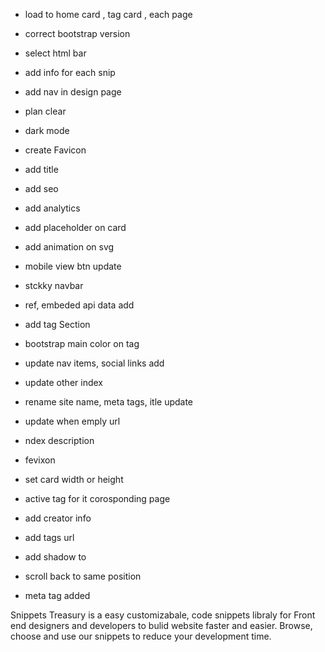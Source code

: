 - load to home card , tag card , each page
- correct bootstrap version
- select html bar
- add info for each snip
- add nav in design page
- plan clear
- dark mode

- create Favicon
- add title
- add seo
- add analytics
- add placeholder on card
- add animation on svg
- mobile view btn update
- stckky navbar
- ref, embeded api data add
- add tag Section
- bootstrap main color on tag
- update nav items, social links add
- update other index
- rename site name, meta tags, itle update
- update when emply url
- ndex description
- fevixon
- set card width or height
- active tag for it corosponding page
- add creator info
- add tags url
- add shadow to
- scroll back to same position
- meta tag added

Snippets Treasury is a easy customizabale, code snippets libraly for Front end designers and developers to bulid website faster and easier. Browse, choose and use our snippets to reduce your development time.
